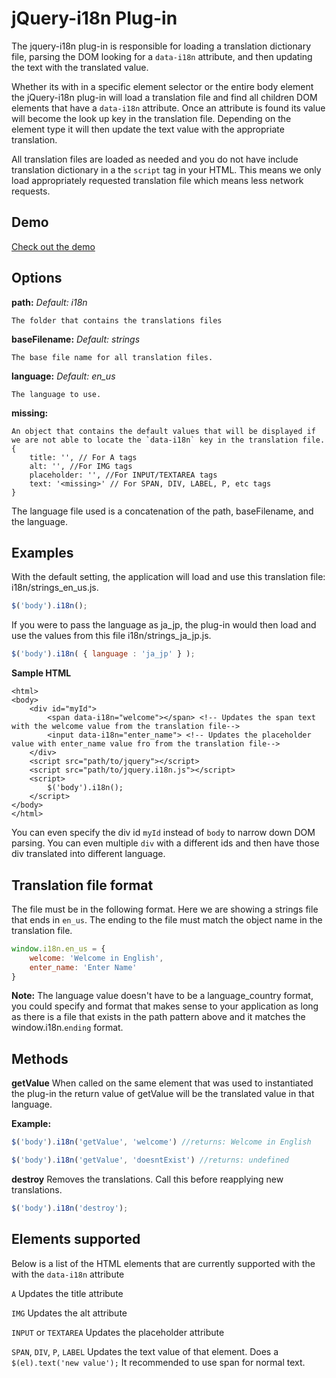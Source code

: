 jQuery-i18n Plug-in
==================

The jquery-i18n plug-in is responsible for loading a translation dictionary file, parsing the DOM looking for a `data-i18n` attribute, and then updating the text with the translated value.

Whether its with in a specific element selector or the entire body element the jQuery-i18n plug-in will load a translation file and find all children DOM elements that have a `data-i18n` attribute. Once an attribute is found its value will become the look up key in the translation file.  Depending on the element type it will then update the text value with the appropriate translation. 

All translation files are loaded as needed and you do not have include translation dictionary in a the `script` tag in your HTML. This means we only load appropriately requested translation file which means less network requests.

Demo
----
[Check out the demo](http://www.terrymooreii.com/localization)



Options
-------

**path:** _Default: i18n_
```
The folder that contains the translations files
```

**baseFilename:** _Default: strings_
```
The base file name for all translation files.
```

**language:** _Default: en_us_
```
The language to use.
```

**missing:** 
```
An object that contains the default values that will be displayed if we are not able to locate the `data-i18n` key in the translation file.
{
	title: '', // For A tags
	alt: '', //For IMG tags
	placeholder: '', //For INPUT/TEXTAREA tags
	text: '<missing>' // For SPAN, DIV, LABEL, P, etc tags
}
```

The language file used is a concatenation of the path, baseFilename, and the language. 



Examples
--------

With the default setting, the application will load and use this translation file: i18n/strings_en_us.js.
```javascript
$('body').i18n();
```

If you were to pass the language as ja_jp, the plug-in would then load and use the values from this file i18n/strings_ja_jp.js.
```javascript
$('body').i18n( { language : 'ja_jp' } );
```

**Sample HTML**
```
<html>
<body>
    <div id="myId">
    	<span data-i18n="welcome"></span> <!-- Updates the span text with the welcome value from the translation file-->
        <input data-i18n="enter_name"> <!-- Updates the placeholder value with enter_name value fro from the translation file-->
	</div>
	<script src="path/to/jquery"></script>
	<script src="path/to/jquery.i18n.js"></script>
	<script>
		$('body').i18n();
	</script>
</body>
</html>
```

You can even specify the div id `myId` instead of `body` to narrow down DOM parsing.  You can even multiple `div` with a different ids and then have those div translated into different language. 


Translation file format
-----------------------

The file must be in the following format. 
Here we are showing a strings file that ends in `en_us`. The ending to the file must match the object name in the translation file.

```javascript
window.i18n.en_us = {
	welcome: 'Welcome in English', 
	enter_name: 'Enter Name'
}
```

**Note:** The language value doesn't have to be a language_country format, you could specify and format that makes sense to your application as long as there is a file that exists in the path pattern above and it matches the window.i18n.`ending` format.

Methods
-------

**getValue**
When called on the same element that was used to instantiated the plug-in the return value of getValue will be the translated value in that language.

**Example:**
```javascript
$('body').i18n('getValue', 'welcome') //returns: Welcome in English
```
```javascript
$('body').i18n('getValue', 'doesntExist') //returns: undefined
```

**destroy**
Removes the translations.  Call this before reapplying new translations.

```javascript
$('body').i18n('destroy');
```

Elements supported 
------------------

Below is a list of the HTML elements that are currently supported with the with the `data-i18n` attribute

`A` 
Updates the title attribute

`IMG`
Updates the alt attribute

`INPUT` or `TEXTAREA`
Updates the placeholder attribute

`SPAN`, `DIV`, `P`, `LABEL`
Updates the text value of that element.  Does a `$(el).text('new value');` It recommended to use span for normal text.


